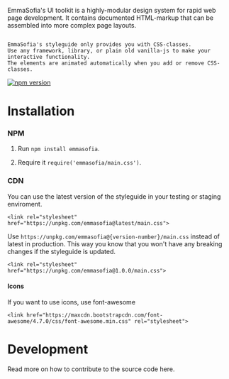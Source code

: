 EmmaSofia's UI toolkit is a highly-modular design system for rapid web page development.
It contains documented HTML-markup that can be assembled into more complex page layouts.


```hint

EmmaSofia's styleguide only provides you with CSS-classes.
Use any framework, library, or plain old vanilla-js to make your interactive functionality.
The elements are animated automatically when you add or remove CSS-classes.

```

[![npm version](https://badge.fury.io/js/emmasofia.svg)](https://badge.fury.io/js/emmasofia)


# Installation

### NPM


1. Run `npm install emmasofia`.

2. Require it `require('emmasofia/main.css')`.


### CDN

You can use the latest version of the styleguide in your testing or staging enviroment.

```code|span-6
<link rel="stylesheet" href="https://unpkg.com/emmasofia@latest/main.css">
```

Use `https://unpkg.com/emmasofia@{version-number}/main.css` instead of latest in production.
This way you know that you won't have any breaking changes if the styleguide is updated.

```code|span-6,plain
<link rel="stylesheet" href="https://unpkg.com/emmasofia@1.0.0/main.css">
```

#### Icons

If you want to use icons, use font-awesome

```code|span-6
<link href="https://maxcdn.bootstrapcdn.com/font-awesome/4.7.0/css/font-awesome.min.css" rel="stylesheet">
```


# Development

Read more on how to contribute to the source code here.
